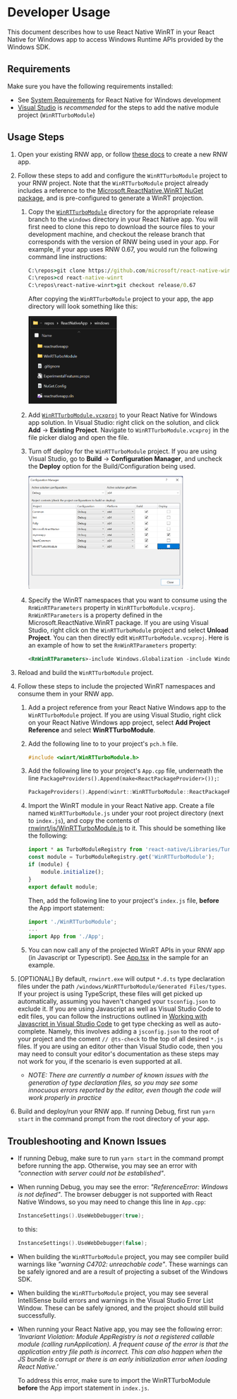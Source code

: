 # Developer Usage 

This document describes how to use React Native WinRT in your React Native for Windows app to access Windows Runtime APIs provided by the Windows SDK.

## Requirements

Make sure you have the following requirements installed:

- See [System Requirements](https://microsoft.github.io/react-native-windows/docs/rnw-dependencies) for React Native for Windows development
- [Visual Studio](https://visualstudio.microsoft.com/downloads/) is *recommended* for the steps to add the native module project (`WinRTTurboModule`)

## Usage Steps 

1. Open your existing RNW app, or follow [these docs](https://microsoft.github.io/react-native-windows/docs/getting-started) to create a new RNW app.

1. Follow these steps to add and configure the `WinRTTurboModule` project to your RNW project. Note that the `WinRTTurboModule` project already includes a reference to the [Microsoft.ReactNative.WinRT NuGet package](https://www.nuget.org/packages/Microsoft.ReactNative.WinRT), and is pre-configured to generate a WinRT projection.

    1. Copy the [`WinRTTurboModule`](../samples/RNWinRTTestApp/windows/WinRTTurboModule) directory for the appropriate release branch to the `windows` directory in your React Native app. You will first need to clone this repo to download the source files to your development machine, and checkout the release branch that corresponds with the version of RNW being used in your app. For example, if your app uses RNW 0.67, you would run the following command line instructions:
    
        ```cmd
        C:\repos>git clone https://github.com/microsoft/react-native-winrt.git
        C:\repos>cd react-native-winrt
        C:\repos\react-native-winrt>git checkout release/0.67
        ```
    
        After copying the `WinRTTurboModule` project to your app, the app directory will look something like this:

        <img src="images/winrtturbomodule-file-explorer.png" alt="File Explorer folder structure" width="200">

    1. Add [`WinRTTurboModule.vcxproj`](../samples/RNWinRTTestApp/windows/WinRTTurboModule/WinRTTurboModule.vcxproj) to your React Native for Windows app solution. In Visual Studio: right click on the solution, and click **Add** -> **Existing Project**. Navigate to `WinRTTurboModule.vcxproj` in the file picker dialog and open the file.

    1. Turn off deploy for the `WinRTTurboModule` project. If you are using Visual Studio, go to **Build** -> **Configuration Manager**, and uncheck the **Deploy** option for the Build/Configuration being used.

        <img src="images/winrtturbomodule-uncheck-deploy.png" alt="Uncheck deploy" width="350">

    1. Specify the WinRT namespaces that you want to consume using the `RnWinRTParameters` property in `WinRTTurboModule.vcxproj`. `RnWinRTParameters` is a property defined in the Microsoft.ReactNative.WinRT package. If you are using Visual Studio, right click on the `WinRTTurboModule` project and select **Unload Project**. You can then directly edit `WinRTTurboModule.vcxproj`. Here is an example of how to set the `RnWinRTParameters` property:

        ```xml
        <RnWinRTParameters>-include Windows.Globalization -include Windows.Storage</RnWinRTParameters>
        ```

1. Reload and build the `WinRTTurboModule` project.

1. Follow these steps to include the projected WinRT namespaces and consume them in your RNW app.

    1. Add a project reference from your React Native Windows app to the `WinRTTurboModule` project. If you are using Visual Studio, right click on your React Native Windows app project, select **Add Project Reference** and select **WinRTTurboModule**.

    1. Add the following line to to your project's `pch.h` file.

        ```cpp
        #include <winrt/WinRTTurboModule.h>
        ```

    1. Add the following line to your project's `App.cpp` file, underneath the line `PackageProviders().Append(make<ReactPackageProvider>());`:

        ```cpp
        PackageProviders().Append(winrt::WinRTTurboModule::ReactPackageProvider());
        ```

    1. Import the WinRT module in your React Native app. Create a file named `WinRTTurboModule.js` under your root project directory (next to `index.js`), and copy the contents of [rnwinrt/js/WinRTTurboModule.js](../rnwinrt/js/WinRTTurboModule.js) to it.  This should be something like the following:

        ```js
        import * as TurboModuleRegistry from 'react-native/Libraries/TurboModule/TurboModuleRegistry';
        const module = TurboModuleRegistry.get('WinRTTurboModule');
        if (module) {
            module.initialize();
        }
        export default module;
        ```
        Then, add the following line to your project's `index.js` file, **before** the App import statement:

        ```js
        import './WinRTTurboModule';
        ...
        import App from './App';
        ```

    1. You can now call any of the projected WinRT APIs in your RNW app (in Javascript or Typescript). See [App.tsx](../samples/RNWinRTTestApp/App.tsx) in the sample for an example.  

1. [OPTIONAL] By default, `rnwinrt.exe` will output `*.d.ts` type declaration files under the path `/windows/WinRTTurboModule/Generated Files/types`.
If your project is using TypeScript, these files will get picked up automatically, assuming you haven't changed your `tsconfig.json` to exclude it.
If you are using Javascript as well as Visual Studio Code to edit files, you can follow the instructions outlined in [Working with Javascript in Visual Studio Code](https://code.visualstudio.com/docs/nodejs/working-with-javascript#_type-checking-javascript) to get type checking as well as auto-complete.
Namely, this involves adding a `jsconfig.json` to the root of your project and the coment `// @ts-check` to the top of all desired `*.js` files.
If you are using an editor other than Visual Studio code, then you may need to consult your editor's documentation as these steps may not work for you, if the scenario is even supported at all.

    * *NOTE: There are currently a number of known issues with the generation of type declaration files, so you may see some innocuous errors reported by the editor, even though the code will work properly in practice*

1. Build and deploy/run your RNW app. If running Debug, first run `yarn start` in the command prompt from the root directory of your app.

## Troubleshooting and Known Issues

- If running Debug, make sure to run `yarn start` in the command prompt before running the app. Otherwise, you may see an error with *"connection with server could not be established"*.

- When running Debug, you may see the error: *"ReferenceError: Windows is not defined"*. The browser debugger is not supported with React Native Windows, so you may need to change this line in `App.cpp`:

    ```cpp
    InstanceSettings().UseWebDebugger(true);
    ```
    to this:
    ```cpp
    InstanceSettings().UseWebDebugger(false);
    ```
  
 - When building the `WinRTTurboModule` project, you may see compiler build warnings like *"warning C4702: unreachable code"*. These warnings can be safely ignored and are a result of projecting a subset of the Windows SDK.

- When building the `WinRTTurboModule` project, you may see several IntelliSense build errors and warnings in the Visual Studio Error List Window. These can be safely ignored, and the project should still build successfully.

- When running your React Native app, you may see the following error: *'Invariant Violation: Module AppRegistry is not a registered callable module (calling runApplication). A frequent cause of the error is that the application entry file path is incorrect.
This can also happen when the JS bundle is corrupt or there is an early initialization error when loading React Native.'* 

    To address this error, make sure to import the WinRTTurboModule **before** the App import statement in `index.js`.
